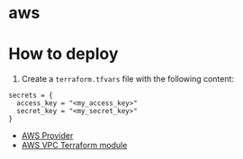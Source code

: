 # aws

# How to deploy

1. Create a `terraform.tfvars` file with the following content:

```
secrets = {
  access_key = "<my_access_key>"
  secret_key = "<my_secret_key>"
}
```

- [AWS Provider](https://registry.terraform.io/providers/hashicorp/aws/latest/docs)
- [AWS VPC Terraform module](https://registry.terraform.io/modules/terraform-aws-modules/vpc/aws/latest)